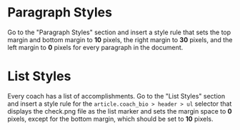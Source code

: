# Paragraph Styles

Go to the "Paragraph Styles" section and insert a style rule that sets the top margin and bottom margin to **10** pixels, the right margin to **30** pixels, and the left margin to **0** pixels for every paragraph in the document.

# List Styles

Every coach has a list of accomplishments. Go to the "List Styles" section and insert a style rule for the `article.coach_bio > header > ul` selector that displays the check.png file as the list marker and sets the margin space to **0** pixels, except for the bottom margin, which should be set to **10** pixels. 
